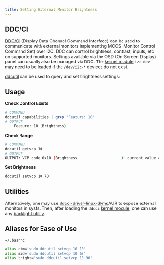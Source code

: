 ```yaml
---
title: Setting External Monitor Brightness
---
```




## DDC/CI
[DDC/CI](https://en.wikipedia.org/wiki/Display_Data_Channel#DDC.2FCI "wikipedia:Display Data Channel") (Display Data Channel Command Interface) can be used to communicate with external monitors implementing MCCS (Monitor Control Command Set) over I2C. DDC can control brightness, contrast, inputs, etc on supported monitors. Settings available via the OSD (On-Screen Display) panel can usually also be managed via DDC. The [kernel module](https://wiki.archlinux.org/title/Kernel_module "Kernel module") `i2c-dev` may need to be loaded if the `/dev/i2c-*` devices do not exist.

[ddcutil](https://archlinux.org/packages/?name=ddcutil) can be used to query and set brightness settings:

## Usage
**Check Control Exists**
```bash
# COMMAND
ddcutil capabilities | grep "Feature: 10"
# OUTPUT
	Feature: 10 (Brightness)
```
**Check Range**
```bash
# COMMAND
ddcutil getvcp 10
# OUTPUT
OUTPUT: VCP code 0x10 (Brightness                    ): current value =    60, max value =   100
```
**Set Brightness**
```bash
ddcutil setvcp 10 70
```

## Utilities
Alternatively, one may use [ddcci-driver-linux-dkms](https://aur.archlinux.org/packages/ddcci-driver-linux-dkms/)AUR to expose external monitors in sysfs. Then, after loading the `ddcci` [kernel module](https://wiki.archlinux.org/title/Kernel_module "Kernel module"), one can use any [backlight utility](https://wiki.archlinux.org/title/backlight#Backlight_utilities).

## Aliases for Ease of Use
```bash
~/.bashrc

alias dim='sudo ddcutil setvcp 10 10'
alias mid='sudo ddcutil setvcp 10 65'
alias bright='sudo ddcutil setvcp 10 90'
```